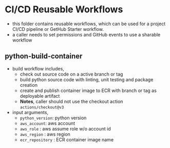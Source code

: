 # CI/CD Reusable Workflows
 - this folder contains reusable workflows, which can be used for a project CI/CD pipeline or GetHub Starter workflow.
 - a caller needs to set permissions and GitHub events to use a sharable workflow

## python-build-container
- build workflow includes, 
    - check out source code on a active branch or tag
    - build python source code with linting, unit testing and package creation 
    - create and publish container image to ECR with branch or tag as deployable artifact
    - **Notes**, caller should not use the checkout action
        ```actions/checkout@v3```
- input arguments,
    - `python_version`: python version
    - `aws_account`: aws account
    - `aws_role` : aws assume role w/o account id
    - `aws_region` : aws region
    - `ecr_repository` : ECR container image name